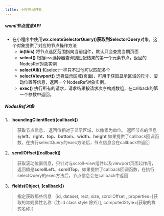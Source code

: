```yaml
---
title: 小程序组件化
---
```


##### wxml节点信息API
- 在小程序中使用**wx.createSelectorQuery()**获取到**SelectorQuery**对象，这个对象提供了对应的节点操作方法
    - **in(this)**  将节点选区范围指向当前组件，默认只会查找当期页面
    - **select()** 根据css选择器查询到匹配结果的第一个元素节点，返回的 NodesRef对象实例
    - **selectAll()**  和select一样只不过他可以匹配多个
    - **selectViewport()**   选择显示区域(页面)，可用于获取显示区域的尺寸、滚动位置等信息，返回一个NodesRef对象实例。
    - **exec()**   执行所有的请求，请求结果按请求次序构成数组，在callback的第一个参数中返回。
##### NodesRef对象
1、 **boundingClientRect([callback])**
> 获取节点信息， 返回值相对于显示区域，以像素为单位。
返回节点的信息有**left、right、top、bottom、width、height**  如果提供了callback回调函数，在执行selectQuery的exec方法后，节点信息会在callback中返回

2、**scrollOffset([callback])** 
> 获取滚动位置信息，只针对与scroll-view组件以及viewport页面起作用，返回值是**scrollLeft、scrollTop**，如果提供了callback回调函数，在执行selectQuery的exec方法后，节点信息会在callback中返回

3、**fields(Object, [callback])**
> 指定获取那些信息 （id, dataset, rect, size, scrollOffset ,  properties=[获取的常规属性名称（注:id class style 除外）], computedStyle=[获取的样式名称]）

